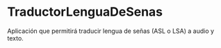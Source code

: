 # TraductorLenguaDeSenas
Aplicación que permitirá traducir lengua de señas (ASL o LSA) a audio y texto.
